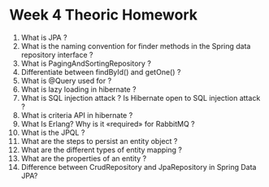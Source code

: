 # Week 4 Theoric Homework

1. What is JPA ?
2. What is the naming convention for finder methods in the Spring data repository interface ?
3. What is PagingAndSortingRepository ?
4. Differentiate between findById() and getOne() ?
5. What is @Query used for ?
6. What is lazy loading in hibernate ?
7. What is SQL injection attack ? Is Hibernate open to SQL injection attack ?
8. What is criteria API in hibernate ?
9. What Is Erlang? Why is it «required» for RabbitMQ ?
10. What is the JPQL ?
11. What are the steps to persist an entity object ?
12. What are the different types of entity mapping ?
13. What are the properties of an entity ?
14. Difference between CrudRepository and JpaRepository in Spring Data JPA?



